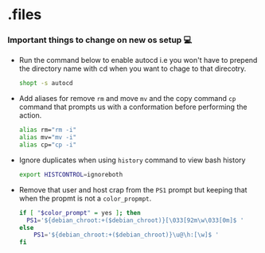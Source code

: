 # .files

### Important things to change on new os setup 💻
- Run the command below to enable autocd i.e you won't have to prepend the directory name with cd when you want to chage to that direcotry.
  ```bash
  shopt -s autocd
  ```
 - Add aliases for remove `rm` and move `mv` and the copy command `cp` command that prompts us with a conformation before performing the action.
    ```bash
    alias rm="rm -i"
    alias mv="mv -i"
    alias cp="cp -i"
    ```
- Ignore duplicates when using `history` command to view bash history
  ```bash
  export HISTCONTROL=ignoreboth
  ```
- Remove that user and host crap from the `PS1` prompt but keeping that when the propmt is not a `color_propmpt`.
  ```bash
  if [ "$color_prompt" = yes ]; then
    PS1='${debian_chroot:+($debian_chroot)}[\033[92m\w\033[0m]$ '
  else
      PS1='${debian_chroot:+($debian_chroot)}\u@\h:[\w]$ '
  fi
  ```
